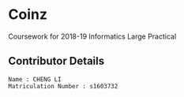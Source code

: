 # Coinz
Coursework for 2018-19 Informatics Large Practical
## Contributor Details
```
Name : CHENG LI
Matriculation Number : s1603732
```
